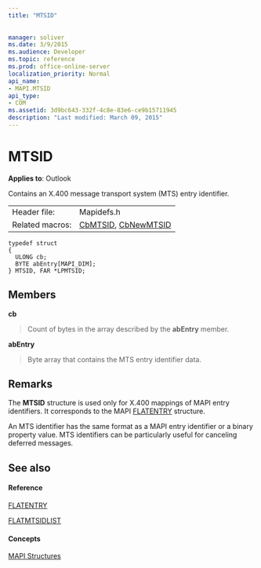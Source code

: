 ```yaml
---
title: "MTSID"
 
 
manager: soliver
ms.date: 3/9/2015
ms.audience: Developer
ms.topic: reference
ms.prod: office-online-server
localization_priority: Normal
api_name:
- MAPI.MTSID
api_type:
- COM
ms.assetid: 3d9bc643-332f-4c8e-83e6-ce9b15711945
description: "Last modified: March 09, 2015"
---
```


# MTSID

  
  
**Applies to**: Outlook 
  
Contains an X.400 message transport system (MTS) entry identifier. 
  
|||
|:-----|:-----|
|Header file:  <br/> |Mapidefs.h  <br/> |
|Related macros:  <br/> |[CbMTSID](cbmtsid.md), [CbNewMTSID](cbnewmtsid.md) <br/> |
   
```
typedef struct
{
  ULONG cb;
  BYTE abEntry[MAPI_DIM];
} MTSID, FAR *LPMTSID;

```

## Members

 **cb**
  
> Count of bytes in the array described by the **abEntry** member. 
    
 **abEntry**
  
> Byte array that contains the MTS entry identifier data.
    
## Remarks

The **MTSID** structure is used only for X.400 mappings of MAPI entry identifiers. It corresponds to the MAPI [FLATENTRY](flatentry.md) structure. 
  
An MTS identifier has the same format as a MAPI entry identifier or a binary property value. MTS identifiers can be particularly useful for canceling deferred messages. 
  
## See also

#### Reference

[FLATENTRY](flatentry.md)
  
[FLATMTSIDLIST](flatmtsidlist.md)
#### Concepts

[MAPI Structures](mapi-structures.md)

